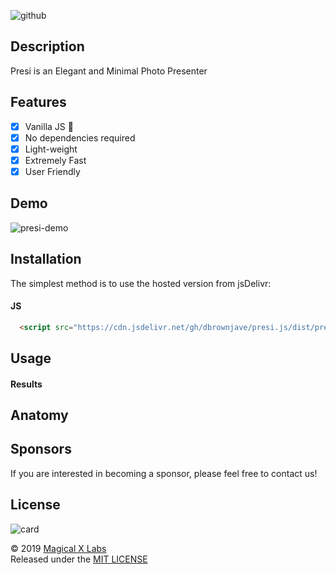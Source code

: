 ![github](https://user-images.githubusercontent.com/19171147/64223960-c0bb4400-cea3-11e9-876a-bbaf2e09267d.png)

## Description 
 Presi is an Elegant and Minimal Photo Presenter 

## Features
- [X] Vanilla JS 🍦
- [X] No dependencies required
- [X] Light-weight
- [X] Extremely Fast
- [X] User Friendly

## Demo
![presi-demo](https://user-images.githubusercontent.com/19171147/64224655-5bb51d80-cea6-11e9-9e2e-c0e9eabd7518.gif)


## Installation 
The simplest method is to use the hosted version from jsDelivr:


#### JS
```html
  <script src="https://cdn.jsdelivr.net/gh/dbrownjave/presi.js/dist/presi.js"></script>
```


## Usage 


#### Results

## Anatomy 


## Sponsors
If you are interested in becoming a sponsor, please feel free to contact us!

## License
![card](https://user-images.githubusercontent.com/19171147/63110769-2b8af680-bf5a-11e9-8e45-92af70b6a654.png)

© 2019 [Magical X Labs](https://dorianbrown.io)  
Released under the [MIT LICENSE](http://opensource.org/licenses/MIT)


